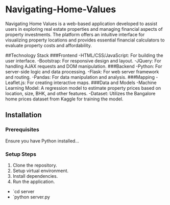 # Navigating-Home-Values
Navigating Home Values is a web-based application developed to assist users in exploring real estate properties and managing financial aspects of property investments. The platform offers an intuitive interface for visualizing property locations and provides essential financial calculators to evaluate property costs and affordability.

##Technology Stack
###Frontend
-HTML/CSS/JavaScript: For building the user interface.
-Bootstrap: For responsive design and layout.
-JQuery: For handling AJAX requests and DOM manipulation.
###Backend
-Python: For server-side logic and data processing.
-Flask: For web server framework and routing.
-Pandas: For data manipulation and analysis.
###Mapping
-Leaflet.js: For creating interactive maps.
###Data and Models
-Machine Learning Model: A regression model to estimate property prices based on location, size, BHK, and other features.
-Dataset: Utilizes the Bangalore home prices dataset from Kaggle for training the model.


## Installation

### Prerequisites

Ensure you have Python installed...

### Setup Steps

1. Clone the repository.
2. Setup virtual environment.
3. Install dependencies.
4. Run the application.
  - `cd server
  - `python server.py
   
    
